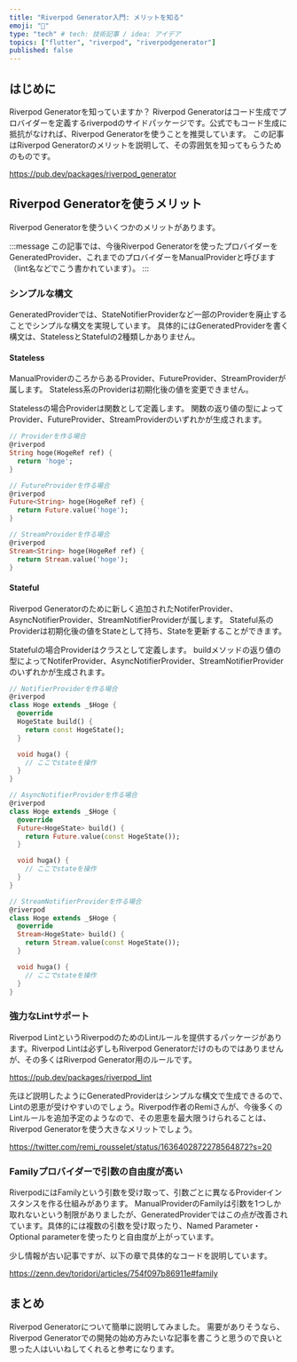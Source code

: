 ```yaml
---
title: "Riverpod Generator入門: メリットを知る"
emoji: "👾"
type: "tech" # tech: 技術記事 / idea: アイデア
topics: ["flutter", "riverpod", "riverpodgenerator"]
published: false
---
```

## はじめに
Riverpod Generatorを知っていますか？
Riverpod Generatorはコード生成でプロバイダーを定義するriverpodのサイドパッケージです。公式でもコード生成に抵抗がなければ、Riverpod Generatorを使うことを推奨しています。
この記事はRiverpod Generatorのメリットを説明して、その雰囲気を知ってもらうためのものです。

https://pub.dev/packages/riverpod_generator

## Riverpod Generatorを使うメリット
Riverpod Generatorを使ういくつかのメリットがあります。

:::message
この記事では、今後Riverpod Generatorを使ったプロバイダーをGeneratedProvider、これまでのプロバイダーをManualProviderと呼びます（lint名などでこう書かれています）。
:::

### シンプルな構文
GeneratedProviderでは、StateNotifierProviderなど一部のProviderを廃止することでシンプルな構文を実現しています。
具体的にはGeneratedProviderを書く構文は、StatelessとStatefulの2種類しかありません。
#### Stateless
ManualProviderのころからあるProvider、FutureProvider、StreamProviderが属します。
Stateless系のProviderは初期化後の値を変更できません。

Statelessの場合Providerは関数として定義します。
関数の返り値の型によってProvider、FutureProvider、StreamProviderのいずれかが生成されます。

```dart
// Providerを作る場合
@riverpod
String hoge(HogeRef ref) {
  return 'hoge';
}

// FutureProviderを作る場合
@riverpod
Future<String> hoge(HogeRef ref) {
  return Future.value('hoge');
}

// StreamProviderを作る場合
@riverpod
Stream<String> hoge(HogeRef ref) {
  return Stream.value('hoge');
}
```

#### Stateful
Riverpod Generatorのために新しく追加されたNotiferProvider、AsyncNotifierProvider、StreamNotifierProviderが属します。
Stateful系のProviderは初期化後の値をStateとして持ち、Stateを更新することができます。

Statefulの場合Providerはクラスとして定義します。
buildメソッドの返り値の型によってNotiferProvider、AsyncNotifierProvider、StreamNotifierProviderのいずれかが生成されます。

```dart
// NotifierProviderを作る場合
@riverpod
class Hoge extends _$Hoge {
  @override
  HogeState build() {
    return const HogeState();
  }

  void huga() {
    // ここでstateを操作
  }
}

// AsyncNotifierProviderを作る場合
@riverpod
class Hoge extends _$Hoge {
  @override
  Future<HogeState> build() {
    return Future.value(const HogeState());
  }

  void huga() {
    // ここでstateを操作
  }
}

// StreamNotifierProviderを作る場合
@riverpod
class Hoge extends _$Hoge {
  @override
  Stream<HogeState> build() {
    return Stream.value(const HogeState());
  }

  void huga() {
    // ここでstateを操作
  }
}
```

### 強力なLintサポート
Riverpod LintというRiverpodのためのLintルールを提供するパッケージがあります。Riverpod Lintは必ずしもRiverpod Generatorだけのものではありませんが、その多くはRiverpod Generator用のルールです。

https://pub.dev/packages/riverpod_lint

先ほど説明したようにGeneratedProviderはシンプルな構文で生成できるので、Lintの恩恵が受けやすいのでしょう。Riverpod作者のRemiさんが、今後多くのLintルールを追加予定のようなので、その恩恵を最大限うけられることは、Riverpod Generatorを使う大きなメリットでしょう。

https://twitter.com/remi_rousselet/status/1636402872278564872?s=20

### Familyプロバイダーで引数の自由度が高い
RiverpodにはFamilyという引数を受け取って、引数ごとに異なるProviderインスタンスを作る仕組みがあります。
ManualProviderのFamilyは引数を1つしか取れないという制限がありましたが、GeneratedProviderではこの点が改善されています。具体的には複数の引数を受け取ったり、Named Parameter・Optional parameterを使ったりと自由度が上がっています。

少し情報が古い記事ですが、以下の章で具体的なコードを説明しています。

https://zenn.dev/toridori/articles/754f097b86911e#family

## まとめ
Riverpod Generatorについて簡単に説明してみました。
需要がありそうなら、Riverpod Generatorでの開発の始め方みたいな記事を書こうと思うので良いと思った人はいいねしてくれると参考になります。
